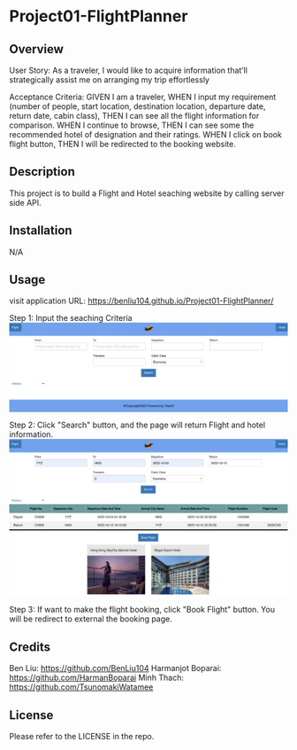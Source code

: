 # Project01-FlightPlanner

## Overview

User Story:
As a traveler, I would like to acquire information that’ll strategically assist me on arranging my trip effortlessly

Acceptance Criteria: 
GIVEN I am a traveler, 
WHEN I input my requirement (number of people, start location, destination location, departure date, return date, cabin class), THEN I can see all the flight information for comparison. 
WHEN I continue to browse, THEN I can see some the recommended hotel of designation and their ratings. 
WHEN I click on book flight button, THEN I will be redirected to the booking website.



## Description

This project is to build a Flight and Hotel seaching website by calling server side API.

## Installation

N/A

## Usage

visit application URL: https://benliu104.github.io/Project01-FlightPlanner/

Step 1: Input the seaching Criteria 
<img src="./assets/step1.png" alt="alt text" width="800px" height="auto" style="display:block">


Step 2: Click "Search" button, and the page will return Flight and hotel information.
<img src="./assets/step2.png" alt="alt text" width="800px" height="auto" style="display:block">


Step 3: If want to make the flight booking, click "Book Flight" button. You will be redirect to external the booking page.



## Credits
Ben Liu: https://github.com/BenLiu104
Harmanjot Boparai: https://github.com/HarmanBoparai
Minh Thach: https://github.com/TsunomakiWatamee


## License
Please refer to the LICENSE in the repo.